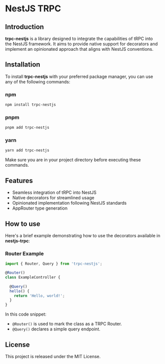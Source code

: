 # NestJS TRPC

## Introduction
**trpc-nestjs** is a library designed to integrate the capabilities of tRPC into the NestJS framework. It aims to provide native support for decorators and implement an opinionated approach that aligns with NestJS conventions.

## Installation
To install **trpc-nestjs** with your preferred package manager, you can use any of the following commands:

### npm
```bash
npm install trpc-nestjs
```

### pnpm
```bash
pnpm add trpc-nestjs
```

### yarn
```bash
yarn add trpc-nestjs
```

Make sure you are in your project directory before executing these commands.

## Features
- Seamless integration of tRPC into NestJS
- Native decorators for streamlined usage
- Opinionated implementation following NestJS standards
- AppRouter type generation


## How to use
Here's a brief example demonstrating how to use the decorators available in **nestjs-trpc**:

### Router Example

```typescript
import { Router, Query } from 'trpc-nestjs';

@Router()
class ExampleController {
  
  @Query()
  hello() {
    return 'Hello, world!';
  }
}
```

In this code snippet:
- `@Router()` is used to mark the class as a TRPC Router.
- `@Query()` declares a simple query endpoint.


## License
This project is released under the MIT License.
